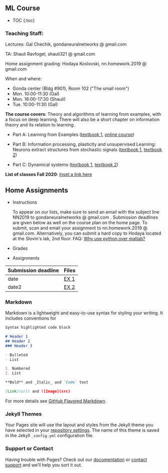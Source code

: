## ML Course

* TOC
{:toc}

### Teaching Staff:

Lectures: Gal Chechik, gondaneuralnetworks @ gmail.com

TA: Shauli Ravfogel, shauli321 @ gmail.com

Home assignment grading: Hodaya Koslovski, nn.homework.2019 @ gmail.com

When and where: 
- Gonda center (Bldg #901), Room 102 ("The small room")
- Mon. 10:00-11:30 (Gal) 
- Mon. 16:00-17:30 (Shauli)   
- Tue. 10:00-11:30 (Gal)   

**The course covers**: 
Theory and algorithms of learning from examples, with a focus on deep learning. 
There will also be a short chapter on information theory and its relation to learning.

- Part A: Learning from Examples ([textbook 1](https://www.amazon.com/Pattern-Recognition-Learning-Information-Statistics/dp/0387310738), [online course](https://www.youtube.com/playlist?list=PLD0F06AA0D2E8FFBA))

- Part B: Information processing, plasticity and unsupervised Learning:
Neurons extract structures from stochastic signals ([textbook 1](http://www.cs.toronto.edu/~mackay/itprnn/p0.html#book.html), [textbook 2](http://books.google.de/books?id=hrZYAAAACAAJ&dq=theoretical+neuroscience))

- Part C: Dynamical systems ([textbook 1](http://www.google.com/url?q=http%3A%2F%2Fwww.ams.jhu.edu%2F~ers%2Finvite%2Findex.html&sa=D&sntz=1&usg=AFQjCNHx49RlyhRwAxnU3GmmWUNv7pOjmw), [textbook 2](http://www.google.com/url?q=http%3A%2F%2Fwww.izhikevich.org%2Fpublications%2Fdsn.pdf&sa=D&sntz=1&usg=AFQjCNEeryHZ46ulsyTDZDfGxbpK5eH5AQ))


**List of classes Fall 2020**: [Inset a link here](https://)




## Home Assignments 

- Instructions

    To appear on our lists, make sure to send an email with the subject line  NN2019 to gondaneuralnetworks @ gmail.com . 
    Submission deadlines  are given below as well on the course plan on the home page. 
    To submit, scan and email your assignment to nn.homework.2019 @ gmail.com. Alternatively, you can submit a hard copy to Hodaya located at the Slovin's lab, 2nd floor.
    FAQ: [Why use python over matlab?](https://www.google.com/url?q=https%3A%2F%2Finsights.stackoverflow.com%2Ftrends%3Ftags%3Dpython%252Cmatlab&sa=D&sntz=1&usg=AFQjCNFnW1cNIYgh1evWBq3Pg3IukNgG7w)

- Grades

- Assignments

| Submission deadline  | Files |
| ------------- | ------------- |
| date  | [EX 1]()  |
| date2  | [EX 2]()  |

### Markdown

Markdown is a lightweight and easy-to-use syntax for styling your writing. It includes conventions for

```markdown
Syntax highlighted code block

# Header 1
## Header 2
### Header 3

- Bulleted
- List

1. Numbered
2. List

**Bold** and _Italic_ and `Code` text

[Link](url) and ![Image](src)
```

For more details see [GitHub Flavored Markdown](https://guides.github.com/features/mastering-markdown/).

### Jekyll Themes

Your Pages site will use the layout and styles from the Jekyll theme you have selected in your [repository settings](https://github.com/shauli-ravfogel/shauli-ravfogel.github.io/settings). The name of this theme is saved in the Jekyll `_config.yml` configuration file.

### Support or Contact

Having trouble with Pages? Check out our [documentation](https://docs.github.com/categories/github-pages-basics/) or [contact support](https://github.com/contact) and we’ll help you sort it out.
